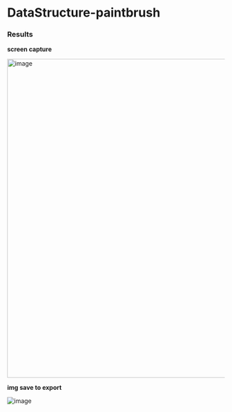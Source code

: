 # DataStructure-paintbrush

### Results
**screen capture**

<img width="738" alt="image" src="https://user-images.githubusercontent.com/74393888/207248444-96c851a9-4d2f-45c3-8deb-abbc31bb6639.png">

**img save to export**

![image](https://user-images.githubusercontent.com/74393888/207247024-154057e8-b6bf-4e97-ae6f-fb77c1ccc198.png)


